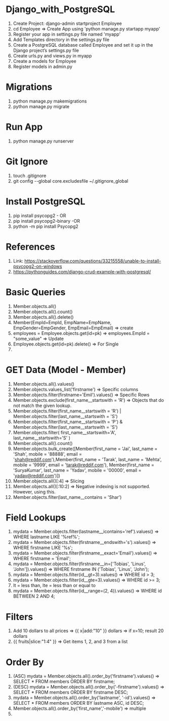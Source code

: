 # Django_with_PostgreSQL

1. Create Project: django-admin startproject Employee
2. cd Employee => Create App using 'python manage.py startapp myapp'
3. Register your app in settings.py file named 'myapp'
4. Add Templates directory in the settings.py file
5. Create a PostgreSQL database called Employee and set it up in the Django project’s settings.py file
6. Create urls.py and views.py in myapp
7. Create a models for Employee
8. Register models in admin.py


# Migrations

1. python manage.py makemigrations
2. python manage.py migrate

# Run App

1. python manage.py runserver

# Git Ignore 

1. touch .gitignore
2. git config --global core.excludesfile ~/.gitignore_global

# Install PostgreSQL

1. pip install psycopg2 - OR
2. pip install psycopg2-binary -OR
3. python -m pip install Psycopg2

# References

1. Link: https://stackoverflow.com/questions/33215558/unable-to-install-psycopg2-on-windows
2. https://pythonguides.com/django-crud-example-with-postgresql/

# Basic Queries

1. Member.objects.all()
2. Member.objects.all().count()
3. Member.objects.all().delete()
4. Member(EmpId=EmpId, EmpName=EmpName, EmpGender=EmpGender, EmpEmail=EmpEmail) => create
5. employees = Employee.objects.get(id=pk) =>  employees.EmpId = "some_value" => Update
6. Employee.objects.get(id=pk).delete() => For Single
7. 

# GET Data (Model - Member)

1. Member.objects.all().values()
2. Member.objects.values_list('firstname')  => Specific columns
3. Member.objects.filter(firstname='Emil').values() => Specific Rows
4. Member.objects.exclude(first_name__startswith = 'R')   => Objects that do not match the given lookup.
5. Member.objects.filter(first_name__startswith = 'R') | Member.objects.filter(last_name__startswith = 'S') 
6. Member.objects.filter(first_name__startswith = 'P') & Member.objects.filter(last_name__startswith = 'S') 
7. Member.objects.filter( first_name__startswith='A', last_name__startswith='S' )
8. Member.objects.all().count()
9. Member.objects.bulk_create([Member(first_name = 'Jai', last_name = 'Shah', mobile = '88888', email = 'shah@reddif.com'),Member(first_name = 'Tarak', last_name = 'Mehta', mobile = '9999', email = 'tarak@reddif.com'), Member(first_name = 'SuryaKumar', last_name = 'Yadav', mobile = '00000', email = 'yadav@reddif.com')])
10. Member.objects.all()[:4]      => Slicing
11. Member.objects.all()[:10:2]    => Negative indexing is not supported. However, using this.
12. Member.objects.filter(last_name__contains = 'Shar')

# Field Lookups

1. mydata = Member.objects.filter(lastname__icontains='ref').values() => WHERE lastname LIKE '%ref%'; 
2. mydata = Member.objects.filter(firstname__endswith='s').values() => WHERE firstname LIKE '%s';
3. mydata = Member.objects.filter(firstname__exact='Email').values() => WHERE firstname = 'Email';
4. mydata = Member.objects.filter(firstname__in=['Tobias', 'Linus', 'John']).values() => WHERE firstname IN ('Tobias', 'Linus', 'John');
5. mydata = Member.objects.filter(id__gt=3).values() => WHERE id > 3;
6. mydata = Member.objects.filter(id__gte=3).values() => WHERE id >= 3;
7. lt = less than, lte = less than or equal to
8. mydata = Member.objects.filter(id__range=(2, 4)).values() => WHERE id BETWEEN 2 AND 4;

# Filters

1. Add 10 dollars to all prices => {{ x|add:"10" }} dollars => if x=10; result 20 dollars
2. {{ fruits|slice:"1:4" }} => Get items 1, 2, and 3 from a list

# Order By

1. (ASC) mydata = Member.objects.all().order_by('firstname').values()  => SELECT * FROM members ORDER BY firstname;
2. (DESC) mydata = Member.objects.all().order_by('-firstname').values() => SELECT * FROM members ORDER BY firstname DESC;
3. mydata = Member.objects.all().order_by('lastname', '-id').values() => SELECT * FROM members ORDER BY lastname ASC, id DESC;
4. Member.objects.all().order_by('first_name','-mobile') => multiple
5.    
